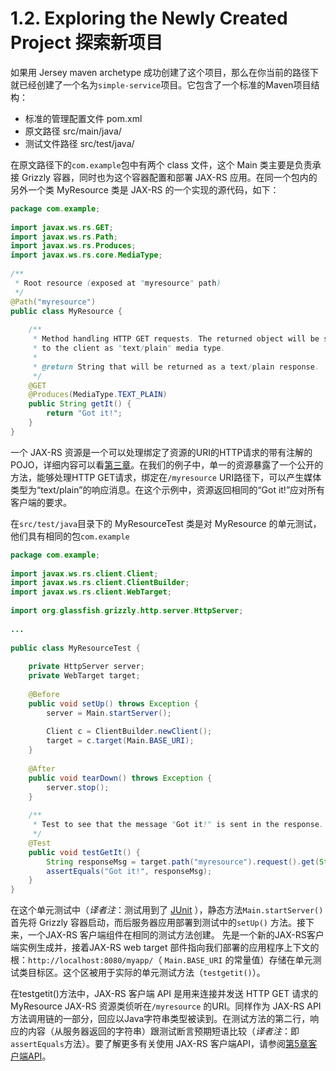 1.2. Exploring the Newly Created Project 探索新项目
========================

如果用 Jersey maven archetype 成功创建了这个项目，那么在你当前的路径下就已经创建了一个名为`simple-service`项目。它包含了一个标准的Maven项目结构：

* 标准的管理配置文件 pom.xml
* 原文路径 src/main/java/
* 测试文件路径 src/test/java/

在原文路径下的`com.example`包中有两个 class 文件，这个 Main 类主要是负责承接 Grizzly 容器，同时也为这个容器配置和部署 JAX-RS 应用。在同一个包内的另外一个类 MyResource 类是 JAX-RS 的一个实现的源代码，如下： 

```java
package com.example;
 
import javax.ws.rs.GET;
import javax.ws.rs.Path;
import javax.ws.rs.Produces;
import javax.ws.rs.core.MediaType;
 
/**
 * Root resource (exposed at "myresource" path)
 */
@Path("myresource")
public class MyResource {
 
    /**
     * Method handling HTTP GET requests. The returned object will be sent
     * to the client as "text/plain" media type.
     *
     * @return String that will be returned as a text/plain response.
     */
    @GET
    @Produces(MediaType.TEXT_PLAIN)
    public String getIt() {
        return "Got it!";
    }
}
```

一个 JAX-RS 资源是一个可以处理绑定了资源的URI的HTTP请求的带有注解的POJO，详细内容可以看[第三章](https://jersey.java.net/documentation/latest/user-guide.html#jaxrs-resources)。在我们的例子中，单一的资源暴露了一个公开的方法，能够处理HTTP GET请求，绑定在`/myresource` URI路径下，可以产生媒体类型为“text/plain”的响应消息。在这个示例中，资源返回相同的“Got it!”应对所有客户端的要求。

在`src/test/java`目录下的 MyResourceTest 类是对 MyResource 的单元测试，他们具有相同的包`com.example`

```java
package com.example;
 
import javax.ws.rs.client.Client;
import javax.ws.rs.client.ClientBuilder;
import javax.ws.rs.client.WebTarget;
 
import org.glassfish.grizzly.http.server.HttpServer;
 
...
 
public class MyResourceTest {
 
    private HttpServer server;
    private WebTarget target;
 
    @Before
    public void setUp() throws Exception {
        server = Main.startServer();
 
        Client c = ClientBuilder.newClient();
        target = c.target(Main.BASE_URI);
    }
 
    @After
    public void tearDown() throws Exception {
        server.stop();
    }
 
    /**
     * Test to see that the message "Got it!" is sent in the response.
     */
    @Test
    public void testGetIt() {
        String responseMsg = target.path("myresource").request().get(String.class);
        assertEquals("Got it!", responseMsg);
    }
}
```

在这个单元测试中（*译者注*：测试用到了 [JUnit](junit.org) ），静态方法`Main.startServer()`首先将 Grizzly 容器启动，而后服务器应用部署到测试中的`setUp()` 方法。接下来，一个JAX-RS 客户端组件在相同的测试方法创建。 先是一个新的JAX-RS客户端实例生成并，接着JAX-RS web target 部件指向我们部署的应用程序上下文的根：`http://localhost:8080/myapp/`（ `Main.BASE_URI` 的常量值）存储在单元测试类目标区。这个区被用于实际的单元测试方法（`testgetit()`）。

在testgetit()方法中，JAX-RS 客户端 API 是用来连接并发送 HTTP GET 请求的  MyResource  JAX-RS 资源类侦听在`/myresource` 的URI。同样作为 JAX-RS API 方法调用链的一部分，回应以Java字符串类型被读到。在测试方法的第二行，响应的内容（从服务器返回的字符串）跟测试断言预期短语比较（*译者注*：即`assertEquals`方法）。要了解更多有关使用 JAX-RS 客户端API，请参阅[第5章客户端API](https://jersey.java.net/documentation/latest/user-guide.html#client)。